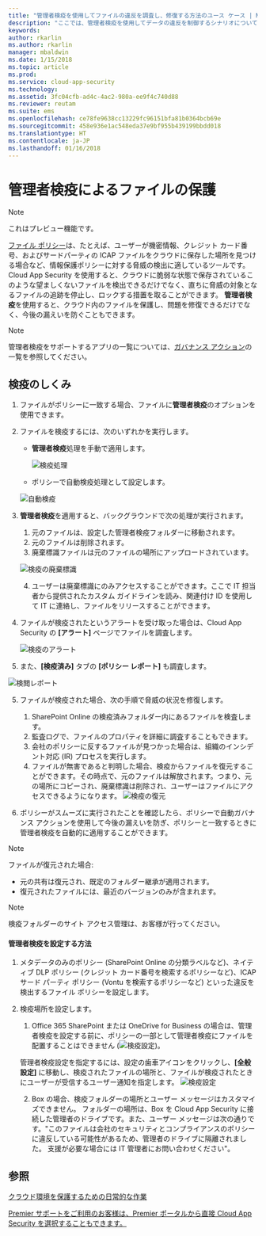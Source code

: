 ```yaml
---
title: "管理者検疫を使用してファイルの違反を調査し、修復する方法のユース ケース | Microsoft Docs"
description: "ここでは、管理者検疫を使用してデータの違反を制御するシナリオについて説明します。"
keywords: 
author: rkarlin
ms.author: rkarlin
manager: mbaldwin
ms.date: 1/15/2018
ms.topic: article
ms.prod: 
ms.service: cloud-app-security
ms.technology: 
ms.assetid: 3fc04cfb-ad4c-4ac2-980a-ee9f4c740d88
ms.reviewer: reutam
ms.suite: ems
ms.openlocfilehash: ce78fe9638cc13229fc96151bfa81b0364bcb69e
ms.sourcegitcommit: 458e936e1ac548eda37e9bf955b439199bbdd018
ms.translationtype: HT
ms.contentlocale: ja-JP
ms.lasthandoff: 01/16/2018
---
```

# <a name="protecting-your-files-with-admin-quarantine"></a>管理者検疫によるファイルの保護

> [!NOTE]
> これはプレビュー機能です。

[ファイル ポリシー](data-protection-policies.md)は、たとえば、ユーザーが機密情報、クレジット カード番号、およびサードパーティの ICAP ファイルをクラウドに保存した場所を見つける場合など、情報保護ポリシーに対する脅威の検出に適しているツールです。 Cloud App Security を使用すると、クラウドに脆弱な状態で保存されているこのような望ましくないファイルを検出できるだけでなく、直ちに脅威の対象となるファイルの追跡を停止し、ロックする措置を取ることができます。 **管理者検疫**を使用すると、クラウド内のファイルを保護し、問題を修復できるだけでなく、今後の漏えいを防ぐこともできます。 

>[!NOTE] 
> 管理者検疫をサポートするアプリの一覧については、[ガバナンス アクション](governance-actions.md)の一覧を参照してください。
 
## <a name="how-quarantine-works"></a>検疫のしくみ 

1. ファイルがポリシーに一致する場合、ファイルに**管理者検疫**のオプションを使用できます。

3. ファイルを検疫するには、次のいずれかを実行します。
    - **管理者検疫**処理を手動で適用します。
     
      ![検疫処理](./media/quarantine-action.png)

    - ポリシーで自動検疫処理として設定します。 

     ![自動検疫](./media/quarantine-automated.png)

4. **管理者検疫**を適用すると、バックグラウンドで次の処理が実行されます。

    1. 元のファイルは、設定した管理者検疫フォルダーに移動されます。
    2. 元のファイルは削除されます。
    3. 廃棄標識ファイルは元のファイルの場所にアップロードされています。

      ![検疫の廃棄標識](./media/quarantine-tombstone.png)

    4. ユーザーは廃棄標識にのみアクセスすることができます。ここで IT 担当者から提供されたカスタム ガイドラインを読み、関連付け ID を使用して IT に連絡し、ファイルをリリースすることができます。

4. ファイルが検疫されたというアラートを受け取った場合は、Cloud App Security の **[アラート]** ページでファイルを調査します。

   ![検疫のアラート](./media/quarantine-alerts.png)
 
5. また、**[検疫済み]** タブの **[ポリシー レポート]** も調査します。

  ![検閲レポート](./media/quarantine-report.png)
    
5. ファイルが検疫された場合、次の手順で脅威の状況を修復します。
       
    1. SharePoint Online の検疫済みフォルダー内にあるファイルを検査します。
    3. 監査ログで、ファイルのプロパティを詳細に調査することもできます。
    4. 会社のポリシーに反するファイルが見つかった場合は、組織のインシデント対応 (IR) プロセスを実行します。
    5. ファイルが無害であると判明した場合、検疫からファイルを復元することができます。その時点で、元のファイルは解放されます。つまり、元の場所にコピーされ、廃棄標識は削除され、ユーザーはファイルにアクセスできるようになります。
       ![検疫の復元](./media/quarantine-restore.png)
6. ポリシーがスムーズに実行されたことを確認したら、ポリシーで自動ガバナンス アクションを使用して今後の漏えいを防ぎ、ポリシーと一致するときに管理者検疫を自動的に適用することができます。

>[!NOTE]
>ファイルが復元された場合:
- 元の共有は復元され、既定のフォルダー継承が適用されます。
- 復元されたファイルには、最近のバージョンのみが含まれます。


>[!NOTE]
>検疫フォルダーのサイト アクセス管理は、お客様が行ってください。

#### <a name="how-to-set-up-admin-quarantine"></a>管理者検疫を設定する方法

1. メタデータのみのポリシー (SharePoint Online の分類ラベルなど)、ネイティブ DLP ポリシー (クレジット カード番号を検索するポリシーなど)、ICAP サード パーティ ポリシー (Vontu を検索するポリシーなど) といった違反を検出するファイル ポリシーを設定します。

2. 検疫場所を設定します。
    1. Office 365 SharePoint または OneDrive for Business の場合は、管理者検疫を設定する前に、ポリシーの一部として管理者検疫にファイルを配置することはできません (![検疫設定](./media/quarantine-warning.png))。

    管理者検疫設定を指定するには、設定の歯車アイコンをクリックし、**[全般設定]** に移動し、検疫されたファイルの場所と、ファイルが検疫されたときにユーザーが受信するユーザー通知を指定します。 
    ![検疫設定](./media/quarantine-settings.png)

    2. Box の場合、検疫フォルダーの場所とユーザー メッセージはカスタマイズできません。 フォルダーの場所は、Box を Cloud App Security に接続した管理者のドライブです。また、ユーザー メッセージは次の通りです。"このファイルは会社のセキュリティとコンプライアンスのポリシーに違反している可能性があるため、管理者のドライブに隔離されました。 支援が必要な場合には IT 管理者にお問い合わせください"。



## <a name="see-also"></a>参照  
[クラウド環境を保護するための日常的な作業](daily-activities-to-protect-your-cloud-environment.md)   

[Premier サポートをご利用のお客様は、Premier ポータルから直接 Cloud App Security を選択することもできます。](https://premier.microsoft.com/)  
  
  